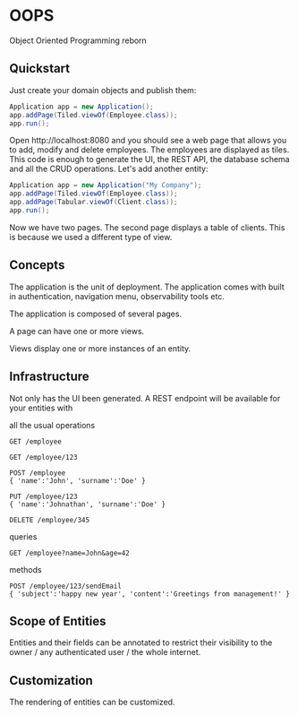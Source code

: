 # OOPS

Object Oriented Programming reborn

## Quickstart

Just create your domain objects and publish them:

```java
Application app = new Application();
app.addPage(Tiled.viewOf(Employee.class));
app.run();
```
Open http://localhost:8080 and you should see a web page that allows you to add, modify and delete employees. The employees are displayed as tiles.
This code is enough to generate the UI, the REST API, the database schema and all the CRUD operations.
Let's add another entity:

```java
Application app = new Application("My Company");
app.addPage(Tiled.viewOf(Employee.class));
app.addPage(Tabular.viewOf(Client.class));
app.run();
```
Now we have two pages. The second page displays a table of clients. This is because we used a different type of view.

## Concepts

The application is the unit of deployment. The application comes with built in authentication, navigation menu, observability tools etc.

The application is composed of several pages.

A page can have one or more views.

Views display one or more instances of an entity.


## Infrastructure

Not only has the UI been generated. A REST endpoint will be available for your entities with

all the usual operations
```
GET /employee

GET /employee/123

POST /employee
{ 'name':'John', 'surname':'Doe' }

PUT /employee/123
{ 'name':'Johnathan', 'surname':'Doe' }

DELETE /employee/345
```

queries
```
GET /employee?name=John&age=42
```

methods
```
POST /employee/123/sendEmail
{ 'subject':'happy new year', 'content':'Greetings from management!' }
```

## Scope of Entities

Entities and their fields can be annotated to restrict their visibility to the owner / any authenticated user / the whole internet.

## Customization

The rendering of entities can be customized.
